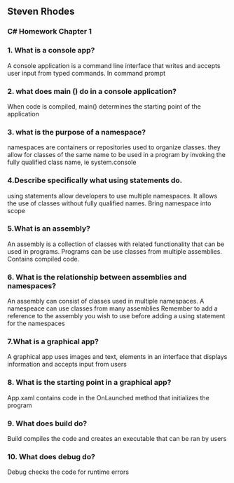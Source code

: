 ## Steven Rhodes
### C# Homework Chapter 1

### 1. What is a console app?
A console application is a command line interface that writes and accepts user input from typed commands. In command prompt

### 2. what does main () do in a console application? 
When code is compiled, main() determines the starting point of the application

### 3. what is the purpose of a namespace? 
namespaces are containers or repositories used to organize classes. they allow for classes of the same name to be used in a program by invoking the fully qualified class name, ie system.console

### 4.Describe specifically what using statements do. 
using statements allow developers to use multiple namespaces. It allows the use of classes without fully qualified names. Bring namespace into scope

### 5.What is an assembly?
An assembly is a collection of classes with related functionality that can be used in programs. Programs can be use classes from multiple assemblies. Contains compiled code.

### 6. What is the relationship between assemblies and namespaces?
An assembly can consist of classes used in multiple namespaces. A namespeace can use classes from many assemblies Remember to add a reference to the assembly you wish to use before adding a using statement for the namespaces

### 7.What is a graphical app?
 A graphical app uses images and text, elements in an interface that displays information and accepts input from users

### 8. What is the starting point in a graphical app? 
App.xaml contains code in the OnLaunched method that initializes the program


### 9. What does build do? 
Build compiles the code and creates an executable that can be ran by users

### 10. What does debug do? 
Debug checks the code for runtime errors